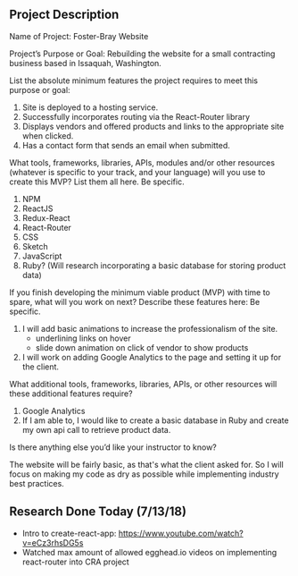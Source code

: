 ## Project Description

Name of Project: Foster-Bray Website

Project’s Purpose or Goal: Rebuilding the website for a small contracting business based in Issaquah, Washington.

List the absolute minimum features the project requires to meet this purpose or goal:
1. Site is deployed to a hosting service.
2. Successfully incorporates routing via the React-Router library
3. Displays vendors and offered products and links to the appropriate site when clicked.
4. Has a contact form that sends an email when submitted.

What tools, frameworks, libraries, APIs, modules and/or other resources (whatever is specific to your track, and your language) will you use to create this MVP? List them all here. Be specific.

1. NPM
2. ReactJS
3. Redux-React
4. React-Router
5. CSS
6. Sketch
7. JavaScript
8. Ruby? (Will research incorporating a basic database for storing product data)


If you finish developing the minimum viable product (MVP) with time to spare, what will you work on next? Describe these features here: Be specific.

1. I will add basic animations to increase the professionalism of the site.
   - underlining links on hover
   - slide down animation on click of vendor to show products
2. I will work on adding Google Analytics to the page and setting it up for the client.

What additional tools, frameworks, libraries, APIs, or other resources will these additional features require?

1. Google Analytics
2. If I am able to, I would like to create a basic database in Ruby and create my own api call to retrieve product data.

Is there anything else you’d like your instructor to know?

The website will be fairly basic, as that's what the client asked for. So I will focus on making my code as dry as possible while implementing industry best practices.


## Research Done Today (7/13/18)

- Intro to create-react-app: https://www.youtube.com/watch?v=eCz3rhsDG5s
- Watched max amount of allowed egghead.io videos on implementing react-router into CRA project

